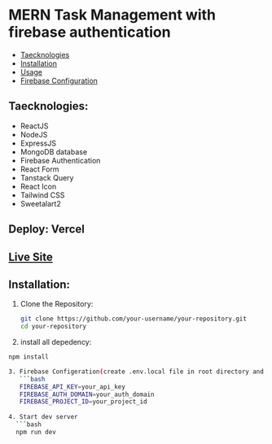 
# MERN Task Management with firebase authentication

- [Taecknologies](#Taecknologies)
- [Installation](#installation)
- [Usage](#usage)
- [Firebase Configuration](#firebase-configuration)

## Taecknologies: 
-  ReactJS
-  NodeJS
-  ExpressJS
-  MongoDB database
-  Firebase Authentication
-  React Form
-  Tanstack Query
-  React Icon
-  Tailwind CSS
-  Sweetalart2
## Deploy: Vercel

## [Live Site](https://mern-task-managements-with-firebase-authentication.vercel.app/)

## Installation:

1. Clone the Repository:

   ```bash
   git clone https://github.com/your-username/your-repository.git
   cd your-repository

2. install all depedency:

 ```bash
 npm install

3. Firebase Configeration(create .env.local file in root directory and add your firebase sensetive documents like):
    ```bash
    FIREBASE_API_KEY=your_api_key
    FIREBASE_AUTH_DOMAIN=your_auth_domain
    FIREBASE_PROJECT_ID=your_project_id
   
4. Start dev server
   ```bash
   npm run dev
